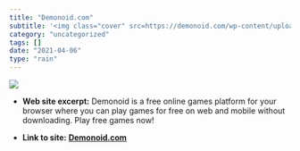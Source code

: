 ```yaml
---
title: "Demonoid.com"
subtitle: '<img class="cover" src=https://demonoid.com/wp-content/uploads/2021/03/Wikipedia20_banner_background...'
category: "uncategorized"
tags: []
date: "2021-04-06"
type: "rain"
---
```

<img class="cover" src=https://demonoid.com/wp-content/uploads/2021/03/Wikipedia20_banner_backgroundtop2.png>



* **Web site excerpt:** Demonoid is a free online games platform for your browser where you can play games for free on web and mobile without downloading. Play free games now!

* **Link to site:** **[Demonoid.com](http://www.demonoid.com)**